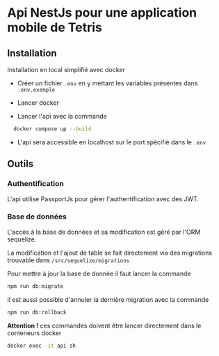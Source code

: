# Api NestJs pour une application mobile de Tetris

## Installation 

Installation en local simplifié avec docker 

- Créer un fichier ``.env`` en y mettant les variables présentes dans ``.env.exemple``

- Lancer docker 

- Lancer l'api avec la commande 
```sh
  docker compose up --build
```

- L'api sera accessible en localhost sur le port spécifié dans le ``.env``


## Outils

### Authentification

L'api utilise PassportJs pour gérer l'authentification avec des JWT. 

### Base de données

L'accès à la base de données et sa modification est géré par l'ORM sequelize. 

La modification et l'ajout de table se fait directement via des migrations trouvable dans ``/src/sequelize/migrations``

Pour mettre à jour la base de donnée il faut lancer la commande
```sh
npm run db:migrate
```

Il est aussi possible d'annuler la dernière migration avec la commande
```sh
npm run db:rollback
```

**Attention !** ces commandes doivent être lancer directement dans le conteneurs docker

```sh
docker exec -it api sh
```